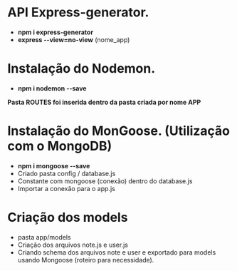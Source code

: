 # API Express-generator.

- **npm i express-generator**
- **express --view=no-view** (nome_app)

# Instalação do Nodemon.
- **npm i nodemon --save**

**Pasta ROUTES foi inserida dentro da pasta criada por nome APP**

# Instalação do MonGoose. (Utilização com o MongoDB)
- **npm i mongoose --save**
- Criado pasta config / database.js
- Constante com mongoose (conexão) dentro do database.js
- Importar a conexão para o app.js

# Criação dos models
- pasta app/models
- Criação dos arquivos note.js e user.js
- Criando schema dos arquivos note e user e exportado para models usando Mongoose (roteiro para necessidade).